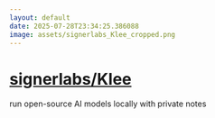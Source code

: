 ```yaml
---
layout: default
date: 2025-07-28T23:34:25.386088
image: assets/signerlabs_Klee_cropped.png
---
```


# [signerlabs/Klee](https://github.com/signerlabs/Klee)

run open-source AI models locally with private notes
